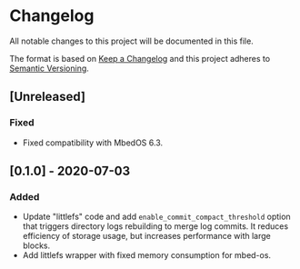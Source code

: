 # Changelog
All notable changes to this project will be documented in this file.

The format is based on [Keep a Changelog](https://keepachangelog.com/en/1.0.0/)
and this project adheres to [Semantic Versioning](https://semver.org/spec/v2.0.0.html).

## [Unreleased]
### Fixed
- Fixed compatibility with MbedOS 6.3.

## [0.1.0] - 2020-07-03
### Added

- Update "littlefs" code and add `enable_commit_compact_threshold` option that triggers
  directory logs rebuilding to merge log commits. It reduces efficiency of storage usage,
  but increases performance with large blocks.
- Add littlefs wrapper with fixed memory consumption for mbed-os.
